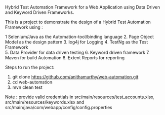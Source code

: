 Hybrid Test Automation Framework for a Web Application using Data Driven and Keyword Driven Frameworks.

This is a project to demonstrate the design of a Hybrid Test Automation Framework using :

1  Selenium/Java as the Automation-tool/binding language 
2. Page Object Model as the design pattern
3. log4j for Logging
4. TestNg as the Test Framework  
5. Data Provider for data driven testing
6. Keyword driven framework
7. Maven for build Automation
8. Extent Reports for reporting

Steps to run the project:

1. git clone https://github.com/anithamurthy/web-automation.git
2. cd web-automation
3. mvn clean test

Note : provide valid credentials in src/main/resources/test_accounts.xlsx, src/main/resources/keywords.xlsx and src/main/java/com/webapp/config/config.properties
